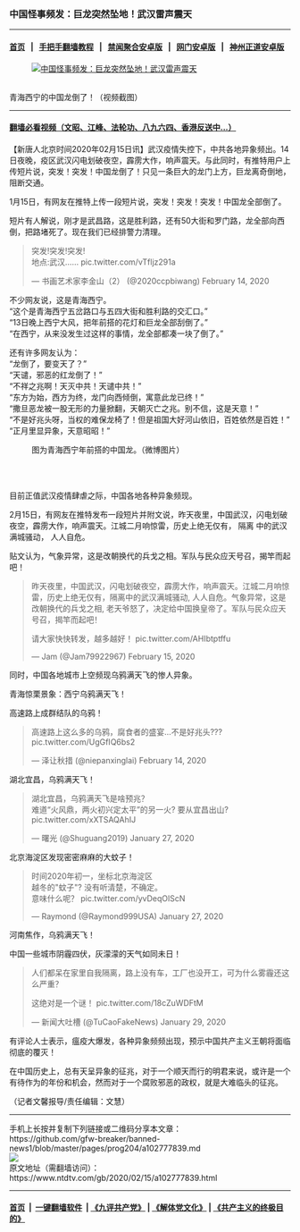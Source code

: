 ### 中国怪事频发：巨龙突然坠地！武汉雷声震天
------------------------

#### [首页](https://github.com/gfw-breaker/banned-news1/blob/master/README.md) &nbsp;&nbsp;|&nbsp;&nbsp; [手把手翻墙教程](https://github.com/gfw-breaker/guides/wiki) &nbsp;&nbsp;|&nbsp;&nbsp; [禁闻聚合安卓版](https://github.com/gfw-breaker/bn-android) &nbsp;&nbsp;|&nbsp;&nbsp; [网门安卓版](https://github.com/oGate2/oGate) &nbsp;&nbsp;|&nbsp;&nbsp; [神州正道安卓版](https://github.com/SzzdOgate/update) 



<div><div class="featured_image">
 <a href="https://i.ntdtv.com/assets/uploads/2020/02/25e22dfda335e65bc8dc02b3bc1744e6.jpg" target="_blank">
  <figure>
   <img alt="中国怪事频发：巨龙突然坠地！武汉雷声震天" src="https://i.ntdtv.com/assets/uploads/2020/02/25e22dfda335e65bc8dc02b3bc1744e6-800x450.jpg"/>
  </figure><br/>
 </a>
 <span class="caption">
  青海西宁的中国龙倒了！（视频截图）
 </span>
</div>
</div><hr/>

#### [翻墙必看视频（文昭、江峰、法轮功、八九六四、香港反送中...）](https://github.com/gfw-breaker/banned-news1/blob/master/pages/link3.md)

<div><div class="post_content" itemprop="articleBody">
 <p>
  【新唐人北京时间2020年02月15日讯】武汉疫情失控下，中共各地异象频出。14日夜晚，疫区武汉闪电划破夜空，霹雳大作，响声震天。与此同时，有推特用户上传短片说，突发！突发！中国龙倒了！只见一条巨大的龙门上方，巨龙离奇倒地，阻断交通。
 </p>
 <p>
  1月15日，有网友在推特上传一段短片说，突发！突发！突发！中国龙全部倒了。
 </p>
 <p>
  短片有人解说，刚才是武昌路，这是胜利路，还有50大街和罗门路，龙全部向西倒，把路堵死了。现在我们已经排警力清理。
 </p>
 <blockquote class="twitter-tweet" data-dnt="true" data-width="500">
  <p dir="ltr" lang="zh">
   突发!突发!突发!
   <br/>
   地点:武汉……
   <ok href="https://t.co/vTfljz291a">
    pic.twitter.com/vTfljz291a
   </ok>
  </p>
  <p>
   — 书画艺术家李金山（2） (@2020ccpbiwang)
   <ok href="https://twitter.com/2020ccpbiwang/status/1228328068214902784?ref_src=twsrc%5Etfw">
    February 14, 2020
   </ok>
  </p>
 </blockquote>
 <p>
  <script async="" charset="utf-8" src="https://platform.twitter.com/widgets.js">
  </script>
 </p>
 <p>
  <p>
   不少网友说，这是青海西宁。
   <br/>
   “这个是青海西宁五岔路口与五四大街和胜利路的交汇口。”
   <br/>
   “13日晚上西宁大风，把年前搭的花灯和巨龙全部刮倒了。”
   <br/>
   “在西宁，从来没发生过这样的事情，龙全部都凑一块了倒了。”
  </p>
  <p>
   还有许多网友认为：
   <br/>
   “龙倒了，要变天了？”
   <br/>
   “天谴，邪恶的红龙倒了！”
   <br/>
   “不祥之兆啊！天灭中共！天谴中共！”
   <br/>
   “东方为始，西方为终，龙门向西倾倒，寓意此龙已终！”
   <br/>
   “撒旦恶龙被一股无形的力量掀翻，天朝灭亡之兆。别不信，这是天意！”
   <br/>
   “不是好兆头呀，当权的难保龙椅了！但是祖国大好河山依旧，百姓依然是百姓！”
   <br/>
   “正月里显异象，天意昭昭！”
  </p>
  <div class="mceTemp">
  </div>
  <figure class="wp-caption alignnone" id="attachment_102777859" style="width: 600px">
   <ok href="https://i.ntdtv.com/assets/uploads/2020/02/EQwB9W1UEAAMKHv-1.jpg">
    <img alt="" class="size-medium wp-image-102777859" src="https://i.ntdtv.com/assets/uploads/2020/02/EQwB9W1UEAAMKHv-1-600x337.jpg"/>
   </ok>
   <br/><figcaption class="wp-caption-text">
    图为青海西宁年前搭的中国龙。（微博图片）
   </figcaption><br/>
  </figure><br/>
  <p>
   目前正值武汉疫情肆虐之际，中国各地各种异象频现。
  </p>
  <p>
   2月15日，有网友在推特发布一段短片并附文说，昨天夜里，中国武汉，闪电划破夜空，霹雳大作，响声震天。江城二月响惊雷，历史上绝无仅有，
   <ok href="https://www.ntdtv.com/gb/隔离.htm">
    隔离
   </ok>
   中的武汉满城骚动， 人人自危。
  </p>
  <p>
   贴文认为，气象异常，这是改朝换代的兵戈之相。军队与民众应天号召，揭竿而起吧！
  </p>
  <blockquote class="twitter-tweet" data-dnt="true" data-width="500">
   <p dir="ltr" lang="zh">
    昨天夜里，中国武汉，闪电划破夜空，霹雳大作，响声震天。江城二月响惊雷，历史上绝无仅有，隔离中的武汉满城骚动, 人人自危。气象异常，这是改朝换代的兵戈之相, 老天爷怒了，决定给中国换皇帝了。军队与民众应天号召，揭竿而起吧！
   </p>
   <p>
    请大家快快转发，越多越好！
    <ok href="https://t.co/AHIbtptffu">
     pic.twitter.com/AHIbtptffu
    </ok>
   </p>
   <p>
    — Jam (@Jam79922967)
    <ok href="https://twitter.com/Jam79922967/status/1228505962325192705?ref_src=twsrc%5Etfw">
     February 15, 2020
    </ok>
   </p>
  </blockquote>
  <p>
   <script async="" charset="utf-8" src="https://platform.twitter.com/widgets.js">
   </script>
  </p>
  <p>
   同时，中国各地城市上空频现乌鸦满天飞的惨人异象。
  </p>
  <p>
   青海惊栗景象：西宁乌鸦满天飞！
   <br/>
   <div class="video_fit_container">
   </div>
  </p>
  <p>
   高速路上成群结队的乌鸦！
  </p>
  <blockquote class="twitter-tweet" data-dnt="true" data-width="500">
   <p dir="ltr" lang="zh">
    高速路上这么多的乌鸦，腐食者的盛宴…不是好兆头???
    <ok href="https://t.co/UgGfIQ6bs2">
     pic.twitter.com/UgGfIQ6bs2
    </ok>
   </p>
   <p>
    — 泽让秋措 (@niepanxinglai)
    <ok href="https://twitter.com/niepanxinglai/status/1228156466021822464?ref_src=twsrc%5Etfw">
     February 14, 2020
    </ok>
   </p>
  </blockquote>
  <p>
   <script async="" charset="utf-8" src="https://platform.twitter.com/widgets.js">
   </script>
  </p>
  <p>
   <p>
    湖北宜昌，乌鸦满天飞！
    <br/>
   </p>
   <blockquote class="twitter-tweet" data-dnt="true" data-width="500">
    <p dir="ltr" lang="zh">
     湖北宜昌，乌鸦满天飞是啥预兆？
     <br/>
     难道“火风鼎，两火初兴定太平”的另一火?  要从宜昌出山?
     <ok href="https://t.co/xXTSAQAhIJ">
      pic.twitter.com/xXTSAQAhIJ
     </ok>
    </p>
    <p>
     — 曙光 (@Shuguang2019)
     <ok href="https://twitter.com/Shuguang2019/status/1221817864916697088?ref_src=twsrc%5Etfw">
      January 27, 2020
     </ok>
    </p>
   </blockquote>
   <p>
    <script async="" charset="utf-8" src="https://platform.twitter.com/widgets.js">
    </script>
   </p>
   <p>
   </p>
   <p>
    北京海淀区发现密密麻麻的大蚊子！
   </p>
   <blockquote class="twitter-tweet" data-dnt="true" data-width="500">
    <p dir="ltr" lang="zh">
     时间2020年初一，坐标北京海淀区
     <br/>
     越冬的"蚊子"? 没有听清楚，不确定。
     <br/>
     意味什么呢？
     <ok href="https://t.co/yvDeqOlScN">
      pic.twitter.com/yvDeqOlScN
     </ok>
    </p>
    <p>
     — Raymond (@Raymond999USA)
     <ok href="https://twitter.com/Raymond999USA/status/1221656878150815744?ref_src=twsrc%5Etfw">
      January 27, 2020
     </ok>
    </p>
   </blockquote>
   <p>
    <script async="" charset="utf-8" src="https://platform.twitter.com/widgets.js">
    </script>
   </p>
   <p>
    <p>
     河南焦作，乌鸦满天飞！
    </p>
    <div class="video_fit_container">
    </div>
    <p>
     中国一些城市阴霾四伏，灰濛濛的天气如同未日！
    </p>
    <blockquote class="twitter-tweet" data-dnt="true" data-width="500">
     <p dir="ltr" lang="zh">
      人们都呆在家里自我隔离，路上没有车，工厂也没开工，可为什么雾霾还这么严重？
     </p>
     <p>
      这绝对是一个谜！
      <ok href="https://t.co/18cZuWDFtM">
       pic.twitter.com/18cZuWDFtM
      </ok>
     </p>
     <p>
      — 新闻大吐槽 (@TuCaoFakeNews)
      <ok href="https://twitter.com/TuCaoFakeNews/status/1222476799226957831?ref_src=twsrc%5Etfw">
       January 29, 2020
      </ok>
     </p>
    </blockquote>
    <p>
     <script async="" charset="utf-8" src="https://platform.twitter.com/widgets.js">
     </script>
    </p>
    <p>
     <p>
      有评论人士表示，瘟疫大爆发，各种异象频频出现，预示中国共产主义王朝将面临彻底的覆灭！
     </p>
     <p>
      在中国历史上，总有天呈异象的征兆，对于一个顺天而行的明君来说，或许是一个有待作为的年份和机会，然而对于一个腐败邪恶的政权，就是大难临头的征兆。
     </p>
     <p>
      （记者文馨报导/责任编辑：文慧）
     </p>
     <div class="single_ad">
     </div>
    </p>
   </p>
  </p>
 </p>
</div>
</div>
<hr/>
手机上长按并复制下列链接或二维码分享本文章：<br/>
https://github.com/gfw-breaker/banned-news1/blob/master/pages/prog204/a102777839.md <br/>
<a href='https://github.com/gfw-breaker/banned-news1/blob/master/pages/prog204/a102777839.md'><img src='https://github.com/gfw-breaker/banned-news1/blob/master/pages/prog204/a102777839.md.png'/></a> <br/>
原文地址（需翻墙访问）：https://www.ntdtv.com/gb/2020/02/15/a102777839.html


------------------------
#### [首页](https://github.com/gfw-breaker/banned-news1/blob/master/README.md) &nbsp;|&nbsp; [一键翻墙软件](https://github.com/gfw-breaker/nogfw/blob/master/README.md) &nbsp;| [《九评共产党》](https://github.com/gfw-breaker/9ping.md/blob/master/README.md#九评之一评共产党是什么) | [《解体党文化》](https://github.com/gfw-breaker/jtdwh.md/blob/master/README.md) | [《共产主义的终极目的》](https://github.com/gfw-breaker/gczydzjmd.md/blob/master/README.md)


<img src='http://gfw-breaker.win/banned-news/pages/prog204/a102777839.md' width='0px' height='0px'/>